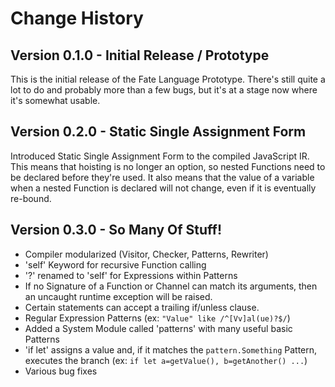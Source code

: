 # Change History

## Version 0.1.0 - Initial Release / Prototype
This is the initial release of the Fate Language Prototype.  There's still quite a lot to do and probably more than a few bugs, but it's at a stage now where it's somewhat usable.

## Version 0.2.0 - Static Single Assignment Form
Introduced Static Single Assignment Form to the compiled JavaScript IR.  This means that hoisting is no longer an option, so nested Functions need to be declared before they're used.  It also means that the value of a variable when a nested Function is declared will not change, even if it is eventually re-bound.

## Version 0.3.0 - So Many Of Stuff!
* Compiler modularized (Visitor, Checker, Patterns, Rewriter)
* 'self' Keyword for recursive Function calling
* '?' renamed to 'self' for Expressions within Patterns
* If no Signature of a Function or Channel can match its arguments, then an uncaught runtime exception will be raised.
* Certain statements can accept a trailing if/unless clause.
* Regular Expression Patterns (ex: `"Value" like /^[Vv]al(ue)?$/`)
* Added a System Module called 'patterns' with many useful basic Patterns
* 'if let' assigns a value and, if it matches the `pattern.Something` Pattern, executes the branch (ex: `if let a=getValue(), b=getAnother() ...`)
* Various bug fixes
